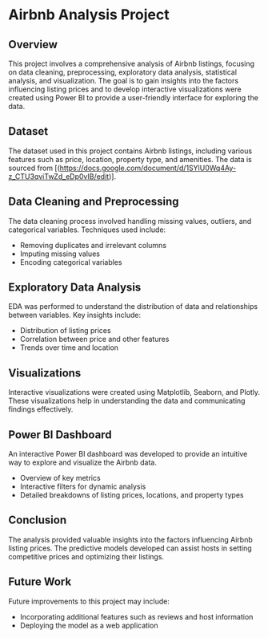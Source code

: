 # Airbnb Analysis Project

## Overview

This project involves a comprehensive analysis of Airbnb listings, focusing on data cleaning, preprocessing, exploratory data analysis, statistical analysis, and visualization. The goal is to gain insights into the factors influencing listing prices and to develop interactive visualizations were created using Power BI to provide a user-friendly interface for exploring the data.

## Dataset
The dataset used in this project contains Airbnb listings, including various features such as price, location, property type, and amenities. The data is sourced from                     [(https://docs.google.com/document/d/1SYlU0Wq4Ay-z_CTU3qviTwZd_eDp0vIB/edit)].

## Data Cleaning and Preprocessing
The data cleaning process involved handling missing values, outliers, and categorical variables. Techniques used include:

 - Removing duplicates and irrelevant columns
 - Imputing missing values
 - Encoding categorical variables

## Exploratory Data Analysis
EDA was performed to understand the distribution of data and relationships between variables. Key insights include:

 - Distribution of listing prices
 - Correlation between price and other features
 - Trends over time and location

## Visualizations
Interactive visualizations were created using Matplotlib, Seaborn, and Plotly. These visualizations help in understanding the data and communicating findings effectively.

## Power BI Dashboard
An interactive Power BI dashboard was developed to provide an intuitive way to explore and visualize the Airbnb data.

 - Overview of key metrics
 - Interactive filters for dynamic analysis
 - Detailed breakdowns of listing prices, locations, and property types

## Conclusion

The analysis provided valuable insights into the factors influencing Airbnb listing prices. The predictive models developed can assist hosts in setting competitive prices and optimizing their listings.

## Future Work

Future improvements to this project may include:

 - Incorporating additional features such as reviews and host information
 - Deploying the model as a web application





